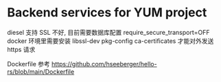 # Backend services for YUM project

diesel 支持 SSL 不好, 目前需要数据库配置 require_secure_transport=OFF
docker 环境里需要安装 libssl-dev pkg-config ca-certificates 才能对外发送 https 请求

Dockerfile 参考 https://github.com/hseeberger/hello-rs/blob/main/Dockerfile
